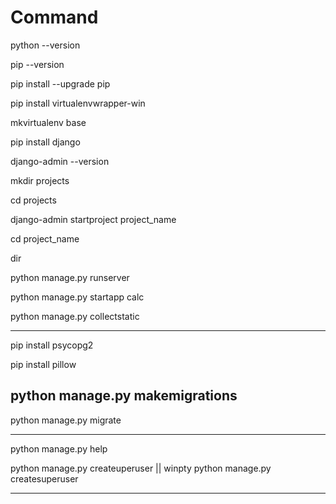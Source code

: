 # Command

python --version

pip --version

pip install --upgrade pip

pip install virtualenvwrapper-win

mkvirtualenv base

pip install django

django-admin --version

mkdir projects

cd projects

django-admin startproject project_name

cd project_name

dir

python manage.py runserver

python manage.py startapp calc
 
python manage.py collectstatic

-------------------------------------
pip install psycopg2

pip install pillow

python manage.py makemigrations
--------------------------------------

python manage.py migrate

-------------------------------------
python manage.py help

python manage.py createuperuser  || winpty python manage.py createsuperuser

-------------------------------------
